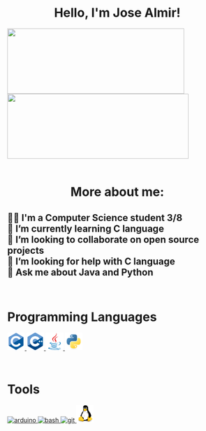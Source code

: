 
<body>

<h1 align="center"><b>Hello, I'm Jose Almir!</b></h1>

<a href="https://github.com/anuraghazra/github-readme-stats">
  <img align="left"  height="150" width="405" src="https://github-readme-stats.vercel.app/api?username=AlmirFigueiredo&count_private=true" />
</a>
<a href="https://github.com/anuraghazra/convoychat">
  <img align="" height="149" width="415"  src="https://github-readme-stats.vercel.app/api/top-langs/?username=AlmirFigueiredo" />
</a>
<br/><br/>

<h1 align="center"><b>More about me:</b></h1>
<h2><b>
👨‍🎓 I'm a Computer Science student 3/8<br>
 🌱 I’m currently learning C language<br>
 👯 I’m looking to collaborate on open source projects<br>
 🤝 I’m looking for help with C language<br>
 💬 Ask me about Java and Python</b>
</h2>
<br/>

<h1 align="left">
<b>Programming Languages</b>
</h1>
<p align="left"> <a href="https://www.cprogramming.com/" target="_blank" rel="noreferrer"> <img src="https://raw.githubusercontent.com/devicons/devicon/master/icons/c/c-original.svg" alt="c" width="40" height="40"/> </a> <a href="https://www.w3schools.com/cpp/" target="_blank" rel="noreferrer"> <img src="https://raw.githubusercontent.com/devicons/devicon/master/icons/cplusplus/cplusplus-original.svg" alt="cplusplus" width="40" height="40"/> </a> <a href="https://www.java.com" target="_blank" rel="noreferrer"> <img src="https://raw.githubusercontent.com/devicons/devicon/master/icons/java/java-original.svg" alt="java" width="40" height="40"/> </a>  <a href="https://www.python.org" target="_blank" rel="noreferrer"> <img src="https://raw.githubusercontent.com/devicons/devicon/master/icons/python/python-original.svg" alt="python" width="40" height="40"/> </a> </p>
<br/>

<h1 align="left">
<b>Tools</b>
</h1>
<p align="left"> <a href="https://www.arduino.cc/" target="_blank" rel="noreferrer"> <img src="https://cdn.worldvectorlogo.com/logos/arduino-1.svg" alt="arduino" width="40" height="40"/> </a> <a href="https://www.gnu.org/software/bash/" target="_blank" rel="noreferrer"> <img src="https://www.vectorlogo.zone/logos/gnu_bash/gnu_bash-icon.svg" alt="bash" width="40" height="40"/> </a>  <a href="https://git-scm.com/" target="_blank" rel="noreferrer"> <img src="https://www.vectorlogo.zone/logos/git-scm/git-scm-icon.svg" alt="git" width="40" height="40"/> </a>  <a href="https://www.linux.org/" target="_blank" rel="noreferrer"> <img src="https://raw.githubusercontent.com/devicons/devicon/master/icons/linux/linux-original.svg" alt="linux" width="40" height="40"/> </a> 


</body>